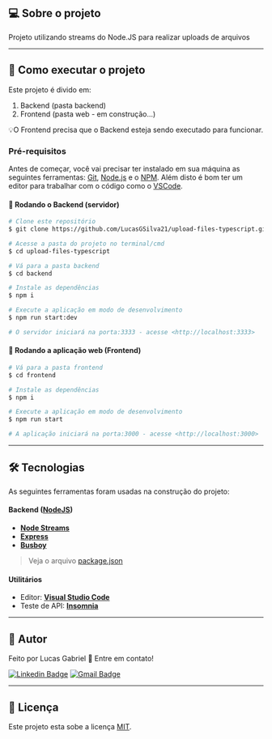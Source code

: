 ## 💻 Sobre o projeto

Projeto utilizando streams do Node.JS para realizar uploads de arquivos

---

## 🚀 Como executar o projeto

Este projeto é divido em:
1. Backend (pasta backend) 
2. Frontend (pasta web - em construção...)

💡O Frontend precisa que o Backend esteja sendo executado para funcionar.

### Pré-requisitos

Antes de começar, você vai precisar ter instalado em sua máquina as seguintes ferramentas:
[Git](https://git-scm.com), [Node.js](https://nodejs.org/en/) e o [NPM](https://www.npmjs.com/).
Além disto é bom ter um editor para trabalhar com o código como o [VSCode](https://code.visualstudio.com/).

#### 🎲 Rodando o Backend (servidor)

```bash
# Clone este repositório
$ git clone https://github.com/LucasGSilva21/upload-files-typescript.git

# Acesse a pasta do projeto no terminal/cmd
$ cd upload-files-typescript

# Vá para a pasta backend
$ cd backend

# Instale as dependências
$ npm i

# Execute a aplicação em modo de desenvolvimento
$ npm run start:dev

# O servidor iniciará na porta:3333 - acesse <http://localhost:3333>
```

#### 🧭 Rodando a aplicação web (Frontend)

```bash
# Vá para a pasta frontend
$ cd frontend

# Instale as dependências
$ npm i

# Execute a aplicação em modo de desenvolvimento
$ npm run start

# A aplicação iniciará na porta:3000 - acesse <http://localhost:3000>
```

---

## 🛠 Tecnologias

As seguintes ferramentas foram usadas na construção do projeto:

#### **Backend**  ([NodeJS](https://nodejs.org/en/))

-   **[Node Streams](https://nodejs.dev/learn/nodejs-streams)**
-   **[Express](https://expressjs.com/)**
-   **[Busboy](https://www.npmjs.com/package/busboy)**

> Veja o arquivo  [package.json](https://github.com/LucasGSilva21/upload-files-typescript/blob/main/backend/package.json)

#### Utilitários
-   Editor:  **[Visual Studio Code](https://code.visualstudio.com/)**
-   Teste de API:  **[Insomnia](https://insomnia.rest/)**

---

## 👤 Autor
Feito por Lucas Gabriel  👋 Entre em contato!

[![Linkedin Badge](https://img.shields.io/badge/-Lucas-blue?style=flat-square&logo=Linkedin&logoColor=white&link=https://www.linkedin.com/in/lucas-gabriel-30aab4183/)](https://www.linkedin.com/in/lucas-gabriel-30aab4183/) 
[![Gmail Badge](https://img.shields.io/badge/-lucasgsilva2102@gmail.com-c14438?style=flat-square&logo=Gmail&logoColor=white&link=mailto:lucasgsilva2102@gmail.com)](mailto:lucasgsilva2102@gmail.com)

---

## 📝 Licença
Este projeto esta sobe a licença [MIT](./LICENSE.md).

